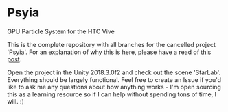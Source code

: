 # Psyia
GPU Particle System for the HTC Vive

This is the complete repository with all branches for the cancelled project 'Psyia'.
For an explanation of why this is here, please have a read of [this post](https://www.lachlansleight.com/2019/07/02/psyia-is-cancelled/).

Open the project in the Unity 2018.3.0f2 and check out the scene 'StarLab'. Everything should be largely functional. Feel free to create an Issue if you'd like to ask me any questions about how anything works - I'm open sourcing this as a learning resource so if I can help without spending tons of time, I will. :)
